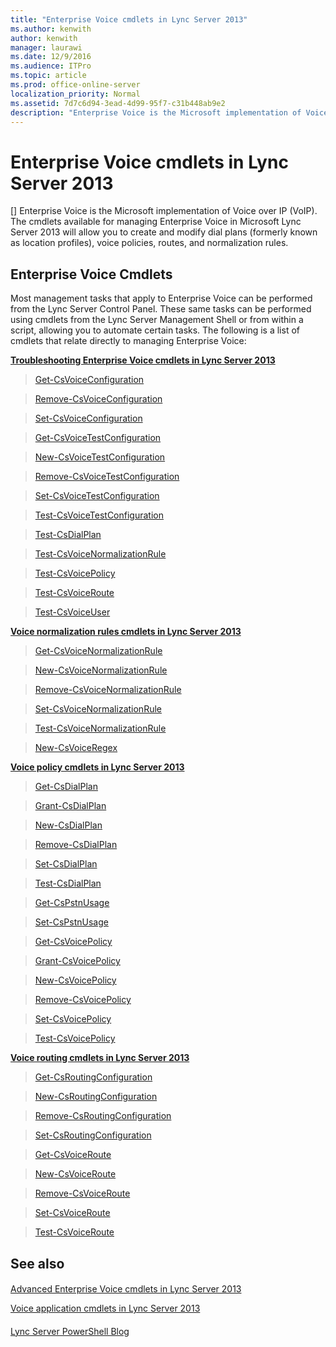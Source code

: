 ```yaml
---
title: "Enterprise Voice cmdlets in Lync Server 2013"
ms.author: kenwith
author: kenwith
manager: laurawi
ms.date: 12/9/2016
ms.audience: ITPro
ms.topic: article
ms.prod: office-online-server
localization_priority: Normal
ms.assetid: 7d7c6d94-3ead-4d99-95f7-c31b448ab9e2
description: "Enterprise Voice is the Microsoft implementation of Voice over IP (VoIP). The cmdlets available for managing Enterprise Voice in Microsoft Lync Server 2013 will allow you to create and modify dial plans (formerly known as location profiles), voice policies, routes, and normalization rules."
---
```


# Enterprise Voice cmdlets in Lync Server 2013
[]
Enterprise Voice is the Microsoft implementation of Voice over IP (VoIP). The cmdlets available for managing Enterprise Voice in Microsoft Lync Server 2013 will allow you to create and modify dial plans (formerly known as location profiles), voice policies, routes, and normalization rules.
  
## Enterprise Voice Cmdlets

Most management tasks that apply to Enterprise Voice can be performed from the Lync Server Control Panel. These same tasks can be performed using cmdlets from the Lync Server Management Shell or from within a script, allowing you to automate certain tasks. The following is a list of cmdlets that relate directly to managing Enterprise Voice:
  
 **[Troubleshooting Enterprise Voice cmdlets in Lync Server 2013](troubleshooting-enterprise-voice-cmdlets.md)**
  
> [Get-CsVoiceConfiguration](get-csvoiceconfiguration.md)
    
> [Remove-CsVoiceConfiguration](remove-csvoiceconfiguration.md)
    
> [Set-CsVoiceConfiguration](set-csvoiceconfiguration.md)
    
> [Get-CsVoiceTestConfiguration](get-csvoicetestconfiguration.md)
    
> [New-CsVoiceTestConfiguration](new-csvoicetestconfiguration.md)
    
> [Remove-CsVoiceTestConfiguration](remove-csvoicetestconfiguration.md)
    
> [Set-CsVoiceTestConfiguration](set-csvoicetestconfiguration.md)
    
> [Test-CsVoiceTestConfiguration](test-csvoicetestconfiguration.md)
    
> [Test-CsDialPlan](test-csdialplan.md)
    
> [Test-CsVoiceNormalizationRule](test-csvoicenormalizationrule.md)
    
> [Test-CsVoicePolicy](test-csvoicepolicy.md)
    
> [Test-CsVoiceRoute](test-csvoiceroute.md)
    
> [Test-CsVoiceUser](test-csvoiceuser.md)
    
 **[Voice normalization rules cmdlets in Lync Server 2013](voice-normalization-rules-cmdlets.md)**
  
> [Get-CsVoiceNormalizationRule](get-csvoicenormalizationrule.md)
    
> [New-CsVoiceNormalizationRule](new-csvoicenormalizationrule.md)
    
> [Remove-CsVoiceNormalizationRule](remove-csvoicenormalizationrule.md)
    
> [Set-CsVoiceNormalizationRule](set-csvoicenormalizationrule.md)
    
> [Test-CsVoiceNormalizationRule](test-csvoicenormalizationrule.md)
    
> [New-CsVoiceRegex](new-csvoiceregex.md)
    
 **[Voice policy cmdlets in Lync Server 2013](voice-policy-cmdlets.md)**
  
> [Get-CsDialPlan](get-csdialplan.md)
    
> [Grant-CsDialPlan](grant-csdialplan.md)
    
> [New-CsDialPlan](new-csdialplan.md)
    
> [Remove-CsDialPlan](remove-csdialplan.md)
    
> [Set-CsDialPlan](set-csdialplan.md)
    
> [Test-CsDialPlan](test-csdialplan.md)
    
> [Get-CsPstnUsage](get-cspstnusage.md)
    
> [Set-CsPstnUsage](set-cspstnusage.md)
    
> [Get-CsVoicePolicy](get-csvoicepolicy.md)
    
> [Grant-CsVoicePolicy](grant-csvoicepolicy.md)
    
> [New-CsVoicePolicy](new-csvoicepolicy.md)
    
> [Remove-CsVoicePolicy](remove-csvoicepolicy.md)
    
> [Set-CsVoicePolicy](set-csvoicepolicy.md)
    
> [Test-CsVoicePolicy](test-csvoicepolicy.md)
    
 **[Voice routing cmdlets in Lync Server 2013](voice-routing-cmdlets.md)**
  
> [Get-CsRoutingConfiguration](get-csroutingconfiguration.md)
    
> [New-CsRoutingConfiguration](new-csroutingconfiguration.md)
    
> [Remove-CsRoutingConfiguration](remove-csroutingconfiguration.md)
    
> [Set-CsRoutingConfiguration](set-csroutingconfiguration.md)
    
> [Get-CsVoiceRoute](get-csvoiceroute.md)
    
> [New-CsVoiceRoute](new-csvoiceroute.md)
    
> [Remove-CsVoiceRoute](remove-csvoiceroute.md)
    
> [Set-CsVoiceRoute](set-csvoiceroute.md)
    
> [Test-CsVoiceRoute](test-csvoiceroute.md)
    
## See also

#### 

[Advanced Enterprise Voice cmdlets in Lync Server 2013](advanced-enterprise-voice-cmdlets.md)
  
[Voice application cmdlets in Lync Server 2013](voice-application-cmdlets.md)
#### 

[Lync Server PowerShell Blog](https://go.microsoft.com/fwlink/p/?linkId=203150)

